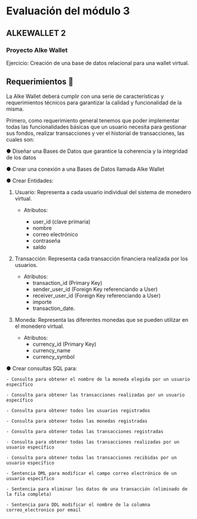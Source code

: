 # Evaluación del módulo 3
## ALKEWALLET 2
### Proyecto Alke Wallet
Ejercicio: Creación de una base de datos relacional para una wallet virtual.

## Requerimientos 🤝
La Alke Wallet deberá cumplir con una serie de características y
requerimientos técnicos para garantizar la calidad y funcionalidad de la
misma.

Primero, como requerimiento general tenemos que poder implementar
todas las funcionalidades básicas que un usuario necesita para gestionar
sus fondos, realizar transacciones y ver el historial de transacciones,
las cuales son:

● Diseñar una Bases de Datos que garantice la coherencia y la
integridad de los datos

● Crear una conexión a una Bases de Datos llamada Alke Wallet

● Crear Entidades:

1. Usuario: Representa a cada usuario individual del sistema de
monedero virtual.
    - Atributos:

      - user_id (clave primaria)
      - nombre
      - correo electrónico
      - contraseña
      - saldo


2. Transacción: Representa cada transacción financiera realizada por los
usuarios.
    - Atributos:
      - transaction_id (Primary Key)
      - sender_user_id (Foreign Key referenciando a User)
      - receiver_user_id (Foreign Key referenciando a User)
      - importe
      - transaction_date.



3. Moneda: Representa las diferentes monedas que se pueden utilizar
en el monedero virtual.
    - Atributos:
      - currency_id (Primary Key)
      - currency_name
      - currency_symbol

● Crear consultas SQL para:

    - Consulta para obtener el nombre de la moneda elegida por un usuario específico

    - Consulta para obtener las transacciones realizadas por un usuario específico

    - Consulta para obtener todos los usuarios registrados

    - Consulta para obtener todas las monedas registradas

    - Consulta para obtener todas las transacciones registradas

    - Consulta para obtener todas las transacciones realizadas por un usuario específico

    - Consulta para obtener todas las transacciones recibidas por un usuario específico

    - Sentencia DML para modificar el campo correo electrónico de un usuario específico

    - Sentencia para eliminar los datos de una transacción (eliminado de la fila completa)

    - Sentencia para DDL modificar el nombre de la columna correo_electronico por email